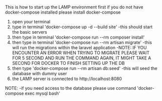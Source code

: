 This is how to start up the LAMP environment
first if you do not have docker-compose installed please install docker-compose


1) open your terminal
2) type in terminal 'docker-compose up -d --build site'
  -this should start the basic servers
3) then type in terminal 'docker-compose run --rm composer install'
3) then type in terminal 'docker-compose run --rm artisan migrate'
  -this will run the migrations within the laravel application
  -NOTE: IF YOU ENCOUNTER AN ERROR WHEN TRYING TO MIGRATE PLEASE WAIT FOR 5 SECOND AND
    RUN THE COMMAND AGAIN, IT MIGHT TAKE A SECOND FOR DOCKER TO FINISH SETTING UP THE DB
4) then type 'docker-compose run --rm artisan db:seed'
  -this will seed the database with dummy user
4) the LAMP server is connected to http://localhost:8080


NOTE:
  -if you need access to the database please use command 'docker-compose exec mysql bash'
